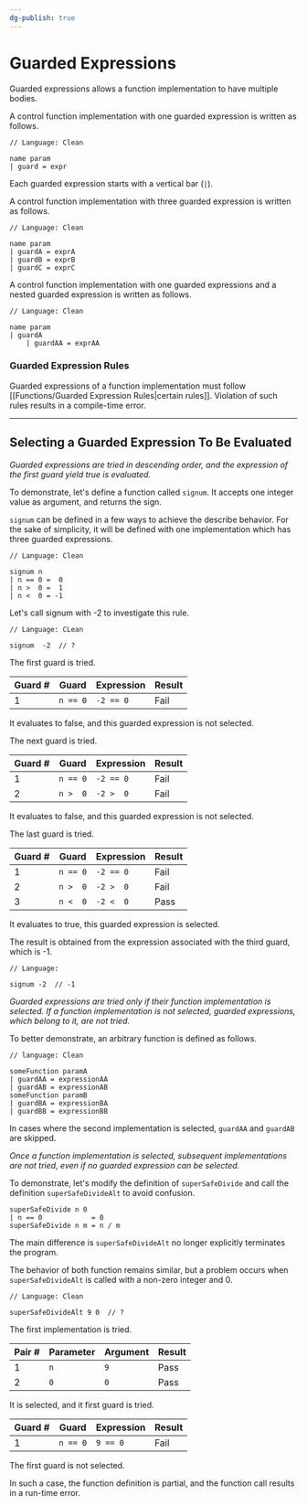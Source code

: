 ```yaml
---
dg-publish: true
---
```


# Guarded Expressions

Guarded expressions allows a function implementation to have multiple bodies.

A control function implementation with one guarded expression is written as follows.

```Clean
// Language: Clean

name param
| guard = expr
```

Each guarded expression starts with a vertical bar (`|`).

A control function implementation with three guarded expression is written as follows.

```Clean
// Language: Clean

name param
| guardA = exprA
| guardB = exprB
| guardC = exprC
```

A control function implementation with one guarded expressions and a nested guarded expression is written as follows.

```
// Language: Clean

name param
| guardA
    | guardAA = exprAA
```

### Guarded Expression Rules

Guarded expressions of a function implementation must follow [[Functions/Guarded Expression Rules|certain rules]].
Violation of such rules results in a compile-time error.

---

## Selecting a Guarded Expression To Be Evaluated

*Guarded expressions are tried in descending order, and the expression of the first guard yield true is evaluated.*

To demonstrate, let's define a function called `signum`.
It accepts one integer value as argument, and returns the sign.

`signum` can be defined in a few ways to achieve the describe behavior.
For the sake of simplicity, it will be defined with one implementation which has three guarded expressions.

```
// Language: Clean

signum n
| n == 0 =  0
| n >  0 =  1
| n <  0 = -1
```

Let's call signum with -2 to investigate this rule.

```
// Language: CLean

signum  -2  // ?
```

The first guard is tried. 

| Guard  # | Guard    | Expression | Result |
| -------- | -------- | ---------- | ------ |
| 1        | `n == 0` | `-2 == 0`  | Fail   |

It evaluates to false, and this guarded expression is not selected.

The next guard is tried.

| Guard  # | Guard    | Expression | Result |
| -------- | -------- | ---------- | ------ |
| 1        | `n == 0` | `-2 == 0`  | Fail   |
| 2        | `n >  0` | `-2 >  0`  | Fail   |

It evaluates to false, and this guarded expression is not selected.

The last guard is tried.

| Guard # | Guard    | Expression | Result |
| ------- | -------- | ---------- | ------ |
| 1       | `n == 0` | `-2 == 0`  | Fail   |
| 2       | `n >  0` | `-2 >  0`  | Fail   |
| 3       | `n <  0` | `-2 <  0`  | Pass   |

It evaluates to true, this guarded expression is selected.

The result is obtained from the expression associated with the third guard, which is -1.

```
// Language:

signum -2  // -1
```

*Guarded expressions are tried only if their function implementation is selected.
If a function implementation is not selected, guarded expressions, which belong to it, are not tried.*

To better demonstrate, an arbitrary function is defined as follows.

```
// language: Clean

someFunction paramA
| guardAA = expressionAA
| guardAB = expressionAB
someFunction paramB
| guardBA = expressionBA
| guardBB = expressionBB
```

In cases where the second implementation is selected, `guardAA` and `guardAB` are skipped.

*Once a function implementation is selected, subsequent implementations are not tried, even if no guarded expression can be selected.*

To demonstrate, let's modify the definition of `superSafeDivide` and call the definition `superSafeDivideAlt` to avoid confusion.


```
superSafeDivide n 0
| n == 0            = 0
superSafeDivide n m = n / m
```

The main difference is `superSafeDivideAlt` no longer explicitly terminates the program.

The behavior of both function remains similar, but a problem occurs when `superSafeDivideAlt` is called with a non-zero integer and 0.

```
// Language: Clean

superSafeDivideAlt 9 0  // ?
```

The first implementation is tried.

| Pair # | Parameter | Argument | Result |
| ------ | --------- | -------- | ------ |
| 1      | `n`       | `9`      | Pass   |
| 2      | `0`       | `0`      | Pass   |

It is selected, and it first guard is tried.

| Guard # | Guard    | Expression | Result |
| ------- | -------- | ---------- | ------ |
| 1       | `n == 0` | `9 == 0`   | Fail   |

The first guard is not selected.


In such a case, the function definition is partial, and the function call results in a run-time error.
